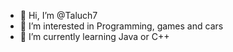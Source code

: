 - 👋 Hi, I’m @Taluch7
- 👀 I’m interested in Programming, games and cars
- 🌱 I’m currently learning Java or C++

<!---
Taluch7/Taluch7 is a ✨ special ✨ repository because its `README.md` (this file) appears on your GitHub profile.
You can click the Preview link to take a look at your changes.
--->

